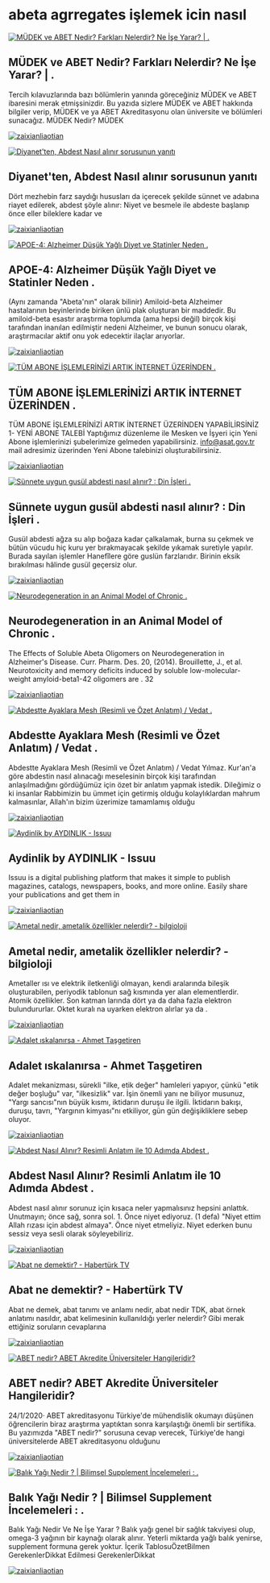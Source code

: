 # abeta agrregates işlemek icin nasıl
<a href="https://mnn.zoosnet.net/LR/Chatpre.aspx?id=MNN94995150&p=https://topgrinding.com/" target="_blank">![MÜDEK ve ABET Nedir? Farkları Nelerdir? Ne İşe Yarar? | .](https://github.com/technlg/images/blob/main/38.jpg)</a>
## MÜDEK ve ABET Nedir? Farkları Nelerdir? Ne İşe Yarar? | .
Tercih kılavuzlarında bazı bölümlerin yanında göreceğiniz MÜDEK ve ABET ibaresini merak etmişsinizdir. Bu yazıda sizlere MÜDEK ve ABET hakkında bilgiler verip, MÜDEK ve ya ABET Akreditasyonu olan üniversite ve bölümleri sunacağız. MÜDEK Nedir? MÜDEK 
<a href="https://mnn.zoosnet.net/LR/Chatpre.aspx?id=MNN94995150&p=https://topgrinding.com/" target="_blank"><img src="https://github.com/technlg/images/raw/main/chat11.jpg" alt="zaixianliaotian"/></a><a href="//whatsapp.shibangsoft.com/WhatsApp.php" ><img src="https://github.com/technlg/images/raw/main/chat11.png" alt=""></a>
<a href="https://mnn.zoosnet.net/LR/Chatpre.aspx?id=MNN94995150&p=https://topgrinding.com/" target="_blank">![Diyanet'ten, Abdest Nasıl alınır sorusunun yanıtı](https://github.com/technlg/images/blob/main/15.jpg)</a>
## Diyanet'ten, Abdest Nasıl alınır sorusunun yanıtı
Dört mezhebin farz saydığı hususları da içerecek şekilde sünnet ve adabına riayet edilerek, abdest şöyle alınır: Niyet ve besmele ile abdeste başlanıp önce eller bileklere kadar ve 
<a href="https://mnn.zoosnet.net/LR/Chatpre.aspx?id=MNN94995150&p=https://topgrinding.com/" target="_blank"><img src="https://github.com/technlg/images/raw/main/chat11.jpg" alt="zaixianliaotian"/></a><a href="//whatsapp.shibangsoft.com/WhatsApp.php" ><img src="https://github.com/technlg/images/raw/main/chat11.png" alt=""></a>
<a href="https://mnn.zoosnet.net/LR/Chatpre.aspx?id=MNN94995150&p=https://topgrinding.com/" target="_blank">![APOE-4: Alzheimer Düşük Yağlı Diyet ve Statinler Neden .](https://github.com/technlg/images/blob/main/3.jpg)</a>
## APOE-4: Alzheimer Düşük Yağlı Diyet ve Statinler Neden .
(Aynı zamanda "Abeta'nın" olarak bilinir) Amiloid-beta Alzheimer hastalarının beyinlerinde biriken ünlü plak oluşturan bir maddedir. Bu amiloid-beta esastır araştırma toplumda (ama hepsi değil) birçok kişi tarafından inanılan edilmiştir nedeni Alzheimer, ve bunun sonucu olarak, araştırmacılar aktif onu yok edecektir ilaçlar arıyorlar.
<a href="https://mnn.zoosnet.net/LR/Chatpre.aspx?id=MNN94995150&p=https://topgrinding.com/" target="_blank"><img src="https://github.com/technlg/images/raw/main/chat11.jpg" alt="zaixianliaotian"/></a><a href="//whatsapp.shibangsoft.com/WhatsApp.php" ><img src="https://github.com/technlg/images/raw/main/chat11.png" alt=""></a>
<a href="https://mnn.zoosnet.net/LR/Chatpre.aspx?id=MNN94995150&p=https://topgrinding.com/" target="_blank">![TÜM ABONE İŞLEMLERİNİZİ ARTIK İNTERNET ÜZERİNDEN .](https://github.com/technlg/images/blob/main/5.jpg)</a>
## TÜM ABONE İŞLEMLERİNİZİ ARTIK İNTERNET ÜZERİNDEN .
TÜM ABONE İŞLEMLERİNİZİ ARTIK İNTERNET ÜZERİNDEN YAPABİLİRSİNİZ 1- YENİ ABONE TALEBİ Yaptığımız düzenleme ile Mesken ve İşyeri için Yeni Abone işlemlerinizi şubelerimize gelmeden yapabilirsiniz. info@asat.gov.tr mail adresimiz üzerinden Yeni Abone talebinizi oluşturabilirsiniz.
<a href="https://mnn.zoosnet.net/LR/Chatpre.aspx?id=MNN94995150&p=https://topgrinding.com/" target="_blank"><img src="https://github.com/technlg/images/raw/main/chat11.jpg" alt="zaixianliaotian"/></a><a href="//whatsapp.shibangsoft.com/WhatsApp.php" ><img src="https://github.com/technlg/images/raw/main/chat11.png" alt=""></a>
<a href="https://mnn.zoosnet.net/LR/Chatpre.aspx?id=MNN94995150&p=https://topgrinding.com/" target="_blank">![Sünnete uygun gusül abdesti nasıl alınır? : Din İşleri .](https://github.com/technlg/images/blob/main/1.jpg)</a>
## Sünnete uygun gusül abdesti nasıl alınır? : Din İşleri .
Gusül abdesti ağza su alıp boğaza kadar çalkalamak, burna su çekmek ve bütün vücudu hiç kuru yer bırakmayacak şekilde yıkamak suretiyle yapılır. Burada sayılan işlemler Hanefîlere göre guslün farzlarıdır. Birinin eksik bırakılması hâlinde gusül geçersiz olur.
<a href="https://mnn.zoosnet.net/LR/Chatpre.aspx?id=MNN94995150&p=https://topgrinding.com/" target="_blank"><img src="https://github.com/technlg/images/raw/main/chat11.jpg" alt="zaixianliaotian"/></a><a href="//whatsapp.shibangsoft.com/WhatsApp.php" ><img src="https://github.com/technlg/images/raw/main/chat11.png" alt=""></a>
<a href="https://mnn.zoosnet.net/LR/Chatpre.aspx?id=MNN94995150&p=https://topgrinding.com/" target="_blank">![Neurodegeneration in an Animal Model of Chronic .](https://github.com/technlg/images/blob/main/46.jpg)</a>
## Neurodegeneration in an Animal Model of Chronic .
The Effects of Soluble Abeta Oligomers on Neurodegeneration in Alzheimer's Disease. Curr. Pharm. Des. 20, (2014). Brouillette, J., et al. Neurotoxicity and memory deficits induced by soluble low-molecular-weight amyloid-beta1-42 oligomers are . 32
<a href="https://mnn.zoosnet.net/LR/Chatpre.aspx?id=MNN94995150&p=https://topgrinding.com/" target="_blank"><img src="https://github.com/technlg/images/raw/main/chat11.jpg" alt="zaixianliaotian"/></a><a href="//whatsapp.shibangsoft.com/WhatsApp.php" ><img src="https://github.com/technlg/images/raw/main/chat11.png" alt=""></a>
<a href="https://mnn.zoosnet.net/LR/Chatpre.aspx?id=MNN94995150&p=https://topgrinding.com/" target="_blank">![Abdestte Ayaklara Mesh (Resimli ve Özet Anlatım) / Vedat .](https://github.com/technlg/images/blob/main/47.jpg)</a>
## Abdestte Ayaklara Mesh (Resimli ve Özet Anlatım) / Vedat .
Abdestte Ayaklara Mesh (Resimli ve Özet Anlatım) / Vedat Yılmaz. Kur'an'a göre abdestin nasıl alınacağı meselesinin birçok kişi tarafından anlaşılmadığını gördüğümüz için özet bir anlatım yapmak istedik. Dileğimiz o ki insanlar Rabbimizin bu ümmet için getirmiş olduğu kolaylıklardan mahrum kalmasınlar, Allah'ın bizim üzerimize tamamlamış olduğu 
<a href="https://mnn.zoosnet.net/LR/Chatpre.aspx?id=MNN94995150&p=https://topgrinding.com/" target="_blank"><img src="https://github.com/technlg/images/raw/main/chat11.jpg" alt="zaixianliaotian"/></a><a href="//whatsapp.shibangsoft.com/WhatsApp.php" ><img src="https://github.com/technlg/images/raw/main/chat11.png" alt=""></a>
<a href="https://mnn.zoosnet.net/LR/Chatpre.aspx?id=MNN94995150&p=https://topgrinding.com/" target="_blank">![Aydinlik by AYDINLIK - Issuu](https://github.com/technlg/images/blob/main/17.jpg)</a>
## Aydinlik by AYDINLIK - Issuu
Issuu is a digital publishing platform that makes it simple to publish magazines, catalogs, newspapers, books, and more online. Easily share your publications and get them in 
<a href="https://mnn.zoosnet.net/LR/Chatpre.aspx?id=MNN94995150&p=https://topgrinding.com/" target="_blank"><img src="https://github.com/technlg/images/raw/main/chat11.jpg" alt="zaixianliaotian"/></a><a href="//whatsapp.shibangsoft.com/WhatsApp.php" ><img src="https://github.com/technlg/images/raw/main/chat11.png" alt=""></a>
<a href="https://mnn.zoosnet.net/LR/Chatpre.aspx?id=MNN94995150&p=https://topgrinding.com/" target="_blank">![Ametal nedir, ametalik özellikler nelerdir? - bilgioloji](https://github.com/technlg/images/blob/main/39.jpg)</a>
## Ametal nedir, ametalik özellikler nelerdir? - bilgioloji
Ametaller ısı ve elektrik iletkenliği olmayan, kendi aralarında bileşik oluşturabilen, periyodik tablonun sağ kısmında yer alan elementlerdir. Atomik özellikler. Son katman larında dört ya da daha fazla elektron bulundururlar. Oktet kuralı na uyarken elektron alırlar ya da .
<a href="https://mnn.zoosnet.net/LR/Chatpre.aspx?id=MNN94995150&p=https://topgrinding.com/" target="_blank"><img src="https://github.com/technlg/images/raw/main/chat11.jpg" alt="zaixianliaotian"/></a><a href="//whatsapp.shibangsoft.com/WhatsApp.php" ><img src="https://github.com/technlg/images/raw/main/chat11.png" alt=""></a>
<a href="https://mnn.zoosnet.net/LR/Chatpre.aspx?id=MNN94995150&p=https://topgrinding.com/" target="_blank">![Adalet ıskalanırsa - Ahmet Taşgetiren](https://github.com/technlg/images/blob/main/7.jpg)</a>
## Adalet ıskalanırsa - Ahmet Taşgetiren
Adalet mekanizması, sürekli "ilke, etik değer" hamleleri yapıyor, çünkü "etik değer boşluğu" var, "ilkesizlik" var. İşin önemli yanı ne biliyor musunuz, "Yargı sancısı"nın büyük kısmı, iktidarın duruşu ile ilgili. İktidarın bakışı, duruşu, tavrı, "Yargının kimyası"nı etkiliyor, gün gün değişikliklere sebep oluyor.
<a href="https://mnn.zoosnet.net/LR/Chatpre.aspx?id=MNN94995150&p=https://topgrinding.com/" target="_blank"><img src="https://github.com/technlg/images/raw/main/chat11.jpg" alt="zaixianliaotian"/></a><a href="//whatsapp.shibangsoft.com/WhatsApp.php" ><img src="https://github.com/technlg/images/raw/main/chat11.png" alt=""></a>
<a href="https://mnn.zoosnet.net/LR/Chatpre.aspx?id=MNN94995150&p=https://topgrinding.com/" target="_blank">![Abdest Nasıl Alınır? Resimli Anlatım ile 10 Adımda Abdest .](https://github.com/technlg/images/blob/main/23.jpg)</a>
## Abdest Nasıl Alınır? Resimli Anlatım ile 10 Adımda Abdest .
Abdest nasıl alınır sorunuz için kısaca neler yapmalısınız hepsini anlattık. Unutmayın; önce sağ, sonra sol. 1. Önce niyet ediyoruz. (1 defa) "Niyet ettim Allah rızası için abdest almaya". Önce niyet etmeliyiz. Niyet ederken bunu sessiz veya sesli olarak söyleyebiliriz.
<a href="https://mnn.zoosnet.net/LR/Chatpre.aspx?id=MNN94995150&p=https://topgrinding.com/" target="_blank"><img src="https://github.com/technlg/images/raw/main/chat11.jpg" alt="zaixianliaotian"/></a><a href="//whatsapp.shibangsoft.com/WhatsApp.php" ><img src="https://github.com/technlg/images/raw/main/chat11.png" alt=""></a>
<a href="https://mnn.zoosnet.net/LR/Chatpre.aspx?id=MNN94995150&p=https://topgrinding.com/" target="_blank">![Abat ne demektir? - Habertürk TV](https://github.com/technlg/images/blob/main/22.jpg)</a>
## Abat ne demektir? - Habertürk TV
Abat ne demek, abat tanımı ve anlamı nedir, abat nedir TDK, abat örnek anlatımı nasıldır, abat kelimesinin kullanıldığı yerler nelerdir? Gibi merak ettiğiniz soruların cevaplarına 
<a href="https://mnn.zoosnet.net/LR/Chatpre.aspx?id=MNN94995150&p=https://topgrinding.com/" target="_blank"><img src="https://github.com/technlg/images/raw/main/chat11.jpg" alt="zaixianliaotian"/></a><a href="//whatsapp.shibangsoft.com/WhatsApp.php" ><img src="https://github.com/technlg/images/raw/main/chat11.png" alt=""></a>
<a href="https://mnn.zoosnet.net/LR/Chatpre.aspx?id=MNN94995150&p=https://topgrinding.com/" target="_blank">![ABET nedir? ABET Akredite Üniversiteler Hangileridir?](https://github.com/technlg/images/blob/main/31.jpg)</a>
## ABET nedir? ABET Akredite Üniversiteler Hangileridir?
24/1/2020· ABET akreditasyonu Türkiye'de mühendislik okumayı düşünen öğrencilerin biraz araştırma yaptıktan sonra karşılaştığı önemli bir sertifika. Bu yazımızda "ABET nedir?" sorusuna cevap verecek, Türkiye'de hangi üniversitelerde ABET akreditasyonu olduğunu 
<a href="https://mnn.zoosnet.net/LR/Chatpre.aspx?id=MNN94995150&p=https://topgrinding.com/" target="_blank"><img src="https://github.com/technlg/images/raw/main/chat11.jpg" alt="zaixianliaotian"/></a><a href="//whatsapp.shibangsoft.com/WhatsApp.php" ><img src="https://github.com/technlg/images/raw/main/chat11.png" alt=""></a>
<a href="https://mnn.zoosnet.net/LR/Chatpre.aspx?id=MNN94995150&p=https://topgrinding.com/" target="_blank">![Balık Yağı Nedir ? | Bilimsel Supplement İncelemeleri : .](https://github.com/technlg/images/blob/main/36.jpg)</a>
## Balık Yağı Nedir ? | Bilimsel Supplement İncelemeleri : .
Balık Yağı Nedir Ve Ne İşe Yarar ? Balık yağı genel bir sağlık takviyesi olup, omega-3 yağının bir kaynağı olarak alınır. Yeterli miktarda yağlı balık yenirse, supplement formuna gerek yoktur. İçerik TablosuÖzetBilmen GerekenlerDikkat Edilmesi GerekenlerDikkat 
<a href="https://mnn.zoosnet.net/LR/Chatpre.aspx?id=MNN94995150&p=https://topgrinding.com/" target="_blank"><img src="https://github.com/technlg/images/raw/main/chat11.jpg" alt="zaixianliaotian"/></a><a href="//whatsapp.shibangsoft.com/WhatsApp.php" ><img src="https://github.com/technlg/images/raw/main/chat11.png" alt=""></a>
